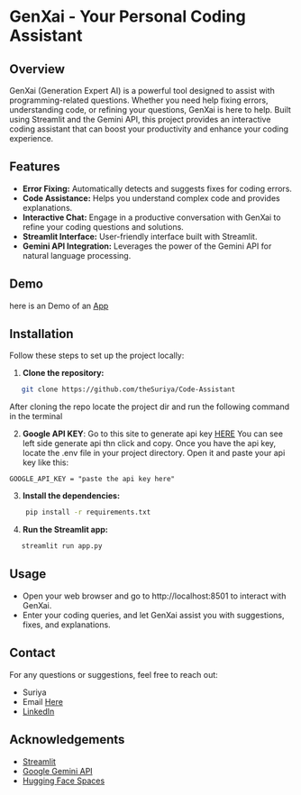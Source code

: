 # GenXai - Your Personal Coding Assistant

## Overview

GenXai (Generation Expert AI) is a powerful tool designed to assist with programming-related questions. Whether you need help fixing errors, understanding code, or refining your questions, GenXai is here to help. Built using Streamlit and the Gemini API, this project provides an interactive coding assistant that can boost your productivity and enhance your coding experience.

## Features

- **Error Fixing:** Automatically detects and suggests fixes for coding errors.
- **Code Assistance:** Helps you understand complex code and provides explanations.
- **Interactive Chat:** Engage in a productive conversation with GenXai to refine your coding questions and solutions.
- **Streamlit Interface:** User-friendly interface built with Streamlit.
- **Gemini API Integration:** Leverages the power of the Gemini API for natural language processing.

## Demo

here is an Demo of an [App](https://huggingface.co/spaces/suriya7/Code-Assistant)

## Installation

Follow these steps to set up the project locally:

1. **Clone the repository:**
```bash
   git clone https://github.com/theSuriya/Code-Assistant
```
After cloning the repo locate the project dir and run the following command in the terminal

2. **Google API KEY**:
Go to this site to generate api key [HERE](https://aistudio.google.com) You can see left side generate api thn click and copy. Once you have the api key, locate the .env file in your project directory. Open it and paste your api key like this:
  ```dotenv
  GOOGLE_API_KEY = "paste the api key here"
  ```

3. **Install the dependencies:**
 ```bash
     pip install -r requirements.txt
```

4. **Run the Streamlit app:**
```bash
   streamlit run app.py
```
## Usage

- Open your web browser and go to http://localhost:8501 to interact with GenXai.
- Enter your coding queries, and let GenXai assist you with suggestions, fixes, and explanations.

## Contact
For any questions or suggestions, feel free to reach out:

- Suriya
- Email [Here](mailto:thesuriya3@gmail.com)
- [LinkedIn](https://www.linkedin.com/in/suriya-s-83b25524a)

## Acknowledgements

- [Streamlit](https://streamlit.io/)
- [Google Gemini API](https://developers.google.com/gemini)
- [Hugging Face Spaces](https://huggingface.co/spaces)

